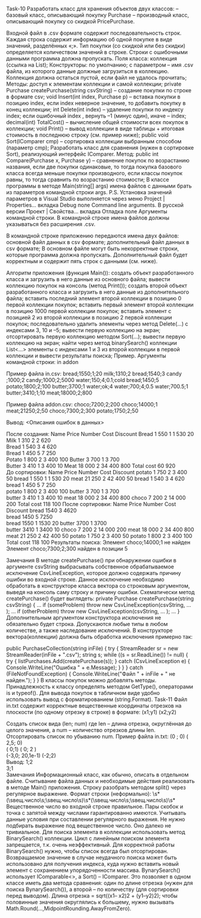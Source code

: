 Task-10
Разработать класс для хранения объектов двух классов:
– базовый класс, описывающий покупку Purchase
– производный класс, описывающий покупку со скидкой PricePurchase.

Входной файл в .csv формате содержит последовательность строк. Каждая строка содержит информацию об одной покупке в виде значений, разделённых «;». Тип покупки (со скидкой или без скидки) определяется количеством значений в строке. Строки с ошибочными данными программа должна пропускать.
Поля класса:
коллекция (ссылка на List<Purchase>);
Конструкторы:
по умолчанию;
с параметром – имя .csv файла, из которого данные должные загрузиться в коллекцию. Коллекция должна остаться пустой, если файл не удалось прочитать;
Методы:
доступ к элементам коллекции и самой коллекции;
private Purchase createPurchase(string csvString) – создание покупки по строке в формате csv;
void Insert(int index, Purchase p) – вставка покупки в позицию index, если index неверное значение, то добавить покупку в конец коллекции;
int Delete(int index) – удаление покупки по индексу index; если ошибочный index , вернуть –1 (минус один), иначе – index;
decimal(int) TotalCost() – вычисление общей стоимости всех покупок в коллекции;
void Print() – вывод коллекции в виде таблицы + итоговая стоимость в последнюю строку (см. пример ниже);
public void Sort(IComparer<Purchase> cmp) – сортировка коллекции выбранным способом (параметр cmp);
Разработать класс для сравнения (нужен в сортировке Sort), реализующий интерфейс IComparer<Purchase>.
Метод:
public int Compare(Purchase x, Purchase y) – сравнение покупок по возрастанию названия, если две покупки одинаковые, то тогда покупка базового класса всегда меньше покупки производного, если классы покупок равны, то тогда сравнить по возрастанию стоимости;
В классе программы в методе Main(string[] args) имена файлов c данными брать из параметров командной строки args.
P.S. Установка значений параметров в Visual Studio выполняется через меню Project | Properties… вкладка Debug поле Command line arguments. В русской версии Проект | Свойства… вкладка Отладка поле Аргументы командной строки. В командной строке имена файлов должны указываться без расширения .csv.

В командной строке приложению передаются имена двух файлов:
основной файл данных в csv формате;
дополнительный файл данных в csv формате;
В основном файле могут быть некорректные строки, которые программа должна пропускать. Дополнительный файл будет корректным и содержит пять строк с данными (см. ниже).

Алгоритм приложения (функция Main()):
создать объект разработанного класса и загрузить в него данные из основного файла;
вывести коллекцию покупок на консоль (метод Print());
создать второй объект разработанного класса и загрузить в него данные из дополнительного файла;
вставить последний элемент второй коллекции в позицию 0 первой коллекции покупок;
вставить первый элемент второй коллекции в позицию 1000 первой коллекции покупок;
вставить элемент с позицией 2 из второй коллекции в позицию 2 первой коллекции покупок;
последовательно удалить элементы через метод Delete(…) с индексами 3, 10 и –5;
вывести первую коллекцию на экран;
отсортировать первую коллекцию методом Sort(…);
вывести первую коллекцию на экран;
найти через метод binarySearch() коллекции List<…> элементы с индексами 1 и 3 из второй коллекции в первой коллекции и вывести результаты поиска;
Пример.
Аргументы командной строки:
in addon

Пример файла in.csv:
bread;1550;1;20
milk;1310;2
bread;1540;3
candy
;1000;2
candy;1000;2;5000
water;150;4;0.1;cold
bread;1450;5
potato;1800;2;100
butter;3700;1
water;ok;4
water;700;4;0.5
water;700.5;1
butter;3410;1;10
meat;18000;2;800

Пример файла addon.csv:
choco;7200;2;200
choco;14000;1
meat;21250;2;50
choco;7300;2;300
potato;1750;2;50

Вывод:
<Описания ошибок в данных>

После создания:
Name	Price	Number	Cost	Discount
Bread	1 550	1	1 530	20
Milk	1 310	2	2 620	
Bread	1 540	3	4 620	
Bread	1 450	5	7 250	
Potato	1 800	2	3 400	100
Butter	3 700	1	3 700	
Butter	3 410	1	3 400	10
Meat	18 000	2	34 400	800
Total cost			60 920	
До сортировки:
Name	Price	Number	Cost	Discount
potato	1 750	2	3 400	50
bread	1 550	1	1 530	20
meat	21 250	2	42 400	50
bread	1 540	3	4 620	
bread	1 450	5	7 250	
potato	1 800	2	3 400	100
butter	3 700	1	3 700	
butter	3 410	1	3 400	10
meat	18 000	2	34 400	800
choco	7 200	2	14 000	200
Total cost			118 100	
После сортировки:
Name	Price	Number	Cost	Discount
bread	1540	3	4620	
bread	1450	5	7250	
bread	1550	1	1530	20
butter	3700	1	3700	
butter	3410	1	3400	10
choco	7 200	2	14 000	200
meat	18 000	2	34 400	800
meat	21 250	2	42 400	50
potato	1 750	2	3 400	50
potato	1 800	2	3 400	100
Total cost			118 100	
Результаты поиска:
Элемент choco;14000;1 не найден
Элемент choco;7300;2;300 найден в позиции 5

Замечания
В методе createPurchase() при обнаружении ошибки в аргументе csvString выбрасывать собственное обрабатываемое исключение CsvLineException, которое должно содержать причину ошибки во входной строке. Данное исключение необходимо обработать в конструкторе класса вектора со строковым аргументом, выведя на консоль саму строку и причину ошибки.
Схематически метод createPurchase() будет выглядеть:
private Purchase createPurchase(string csvString) 
{
	…
	if (someProblem) throw new CsvLineException(csvString, … );
	…
	if (otherProblem) throw new CsvLineException(csvString, … );
	…
}
Дополнительным аргументом конструктора исключения не обязательно будет строка. Допускаются любые типы в любом количестве, а также наследование исключений. В конструкторе вектора(коллекции) должна быть обработка исключения примерно так:

public PurchaseCollection(string inFile) 
{
	try
	{
	  StreamReader sr = new StreamReader(inFile + ".csv");
	  string s;
	  while ((s = sr.ReadLine()) != null) 
	  {
		try
		{
		  listPurchases.Add(createPurchase(s));
		}
		catch (CsvLineException e) 
		{
		  Console.WriteLine("Ошибка " + e.Message);
		}
	  }
	}
	catch (FileNotFoundException) 
	{
	  Console.WriteLine("Файл " + inFile + " не найден.");
	}
}
В классы покупок можно добавлять методы.
Принадлежность к классу определять методом GetType(), операторами is и typeof().
Для вывода покупок в табличном виде удобно использовать вывод с форматированием (string.Format).
Task-11
Файл in.txt cодержит корректные вещественные координаты отрезков на плоскости (по одному отрезку в строке) в формате:
(x1;y1) (x2;y2)

Создать список вида (len; num) где len – длина отрезка, округлённая до целого значения, а num – количество отрезков длины len.
Отсортировать список по убыванию num.
Пример файла in.txt:
         (0  ;   0)    (  2,5;   0)        
   (         0;1)    (  0;   2        )  
 (-3,0; 20,1e-1)     (-2;2)  
Вывод:
1;2  
3;1  
Замечания
Информационный класс, как обычно, описать в отдельном файле. Считывание файла данных и необходимые действия реализовать в методе Main() приложения.
Строку разобрать методом split() через регулярное выражение. Формат строки (неформально):
\s*(\sвещ.число\s;\sвещ.число\s)\s*(\sвещ.число\s;\sвещ.число\s)\s*
Вещественное число во входной строке правильное. Пары скобок и точка с запятой между числами гарантированно имеются. Учитывать данные условия при составлении регулярного выражения. Не нужно подбирать выражение под вещественное число. Оно далеко не тривиальное.
Для поиска элемента в коллекции использовать метод BinarySearch() коллекции. Цикл с линейным поиском элемента запрещается, т.к. очень неэффективный.
Для корректной работы BinarySearch() нужно, чтобы список всегда был отсортирован. Возвращаемое значение в случае неудачного поиска может быть использовано для получения индекса, куда нужно вставить новый элемент с сохранением упорядоченности массива.
BynarySearch() использует IComparable<>, а Sort() – IComparer<Segment>. Это позволяет в одном классе иметь два метода сравнения: один по длине отрезка (нужен для поиска BynarySearch()), а второй – по количеству (для сортировки перед выводом).
Длина отрезка = sqrt((x1– x2)2 + (y1–y2)2);
чтобы половинные значения округлялись к большему, нужно вызывать Math.Round(…,MidpointRounding.AwayFromZero).